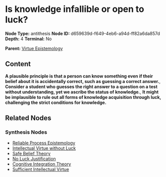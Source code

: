 # Is knowledge infallible or open to luck?

**Node Type:** antithesis
**Node ID:** d659639d-f649-4eb6-a94d-ff82a6da857d
**Depth:** 4
**Terminal:** No

**Parent:** [Virtue Epistemology](virtue-epistemology-synthesis-8d609c74-8830-44ab-aa42-64bd567c8379.md)

## Content

**A plausible principle is that a person can know something even if their belief about it is accidentally correct, such as guessing a correct answer.**, **Consider a student who guesses the right answer to a question on a test without understanding, yet we ascribe the status of knowledge.**, **It might be implausible to rule out all forms of knowledge acquisition through luck, challenging the strict conditions for knowledge.**

## Related Nodes

### Synthesis Nodes

- [Reliable Process Epistemology](reliable-process-epistemology-synthesis-ca842bf1-b16f-4460-9c8a-d26df6507a7c.md)
- [Intellectual Virtue without Luck](intellectual-virtue-without-luck-synthesis-65fd02ff-c7f8-4aaa-b88e-63750a210f1d.md)
- [Safe Belief Theory](safe-belief-theory-synthesis-44190b67-7c69-4c2d-b9c3-24e1104b4aaa.md)
- [No Luck Justification](no-luck-justification-synthesis-536b610c-8a43-4274-906a-840e5e449d93.md)
- [Cognitive Integration Theory](cognitive-integration-theory-synthesis-75929222-7220-44b0-acd8-297e245411dd.md)
- [Sufficient Intellectual Virtue](sufficient-intellectual-virtue-synthesis-45c76fbd-2eaf-4cae-8280-0735a520b9a7.md)
